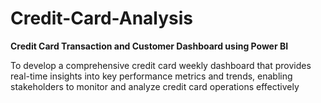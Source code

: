 # Credit-Card-Analysis


**Credit Card Transaction and Customer Dashboard using Power BI**

To develop a comprehensive credit
card weekly dashboard that
provides real-time insights into key
performance metrics and trends,
enabling stakeholders to monitor
and analyze credit card operations
effectively
